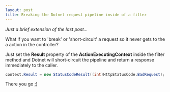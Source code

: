 ```yaml
---
layout: post
title: Breaking the Dotnet request pipeline inside of a filter
---
```


*Just a brief extension of the last post...*

What if you want to 'break' or 'short-circuit' a request so it never gets to the a action in the controller?

Just set the **Result** property of the **ActionExecutingContext** inside the filter method and Dotnet will short-circuit the pipeline and return a response immediately to the caller.

```csharp
context.Result = new StatusCodeResult((int)HttpStatusCode.BadRequest);
```

There you go ;)